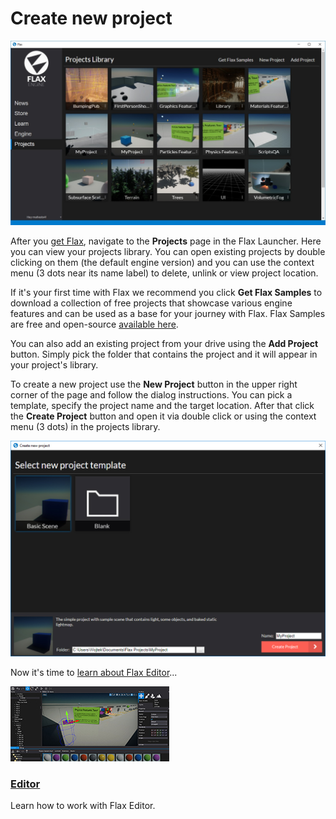 # Create new project

![Flax Projects Page](media/projects-page.jpg)

After you [get Flax](get-flax.md), navigate to the **Projects** page in the Flax Launcher. Here you can view your projects library. You can open existing projects by double clicking on them (the default engine version) and you can use the context menu (3 dots near its name label) to delete, unlink or view project location.

If it's your first time with Flax we recommend you click **Get Flax Samples** to download a collection of free projects that showcase various engine features and can be used as a base for your journey with Flax. Flax Samples are free and open-source [available here](https://github.com/FlaxEngine/FlaxSamples).

You can also add an existing project from your drive using the **Add Project** button. Simply pick the folder that contains the project and it will appear in your project's library.

To create a new project use the **New Project** button in the upper right corner of the page and follow the dialog instructions. You can pick a template, specify the project name and the target location. After that click the **Create Project** button and open it via double click or using the context menu (3 dots) in the projects library.

![New Flax Project Dialog](media/new-project-dialog.jpg)

Now it's time to [learn about Flax Editor](editor.md)...


<div class="frontpage">

<div class="frontpage-section">
<a href="editor.md"><img src="../editor/media/icon.jpg"></a>
<h3><a href="editor.md">Editor</a></h3>
<p>Learn how to work with Flax Editor.</p>
</div>

</div>
